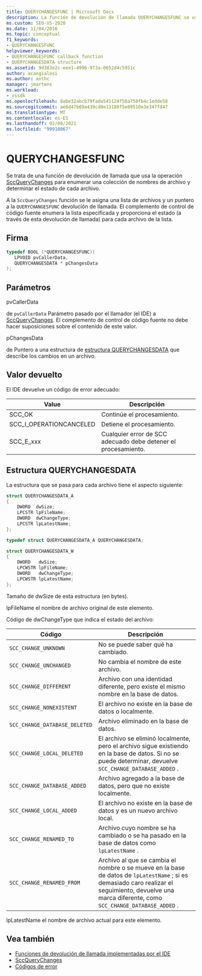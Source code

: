 ```yaml
---
title: QUERYCHANGESFUNC | Microsoft Docs
description: La función de devolución de llamada QUERYCHANGESFUNC se usa para enumerar una colección de nombres de archivo y determinar el estado de cada archivo.
ms.custom: SEO-VS-2020
ms.date: 11/04/2016
ms.topic: conceptual
f1_keywords:
- QUERYCHANGESFUNC
helpviewer_keywords:
- QUERYCHANGESFUNC callback function
- QUERYCHANGESDATA structure
ms.assetid: 9d383e2c-eee1-4996-973a-0652d4c5951c
author: acangialosi
ms.author: anthc
manager: jmartens
ms.workload:
- vssdk
ms.openlocfilehash: 8abe32abcb79fada541124f50a750fb4c1edde58
ms.sourcegitcommit: ae6d47b09a439cd0e13180f5e89510e3e347fd47
ms.translationtype: MT
ms.contentlocale: es-ES
ms.lasthandoff: 02/08/2021
ms.locfileid: "99910867"
---
```

# <a name="querychangesfunc"></a>QUERYCHANGESFUNC
Se trata de una función de devolución de llamada que usa la operación [SccQueryChanges](../extensibility/sccquerychanges-function.md) para enumerar una colección de nombres de archivo y determinar el estado de cada archivo.

 A la `SccQueryChanges` función se le asigna una lista de archivos y un puntero a la `QUERYCHANGESFUNC` devolución de llamada. El complemento de control de código fuente enumera la lista especificada y proporciona el estado (a través de esta devolución de llamada) para cada archivo de la lista.

## <a name="signature"></a>Firma

```cpp
typedef BOOL (*QUERYCHANGESFUNC)(
   LPVOID pvCallerData,
   QUERYCHANGESDATA * pChangesData
);
```

## <a name="parameters"></a>Parámetros
 pvCallerData

de `pvCallerData` Parámetro pasado por el llamador (el IDE) a [SccQueryChanges](../extensibility/sccquerychanges-function.md). El complemento de control de código fuente no debe hacer suposiciones sobre el contenido de este valor.

 pChangesData

de Puntero a una estructura de [estructura QUERYCHANGESDATA](#LinkQUERYCHANGESDATA) que describe los cambios en un archivo.

## <a name="return-value"></a>Valor devuelto
 El IDE devuelve un código de error adecuado:

|Value|Descripción|
|-----------|-----------------|
|SCC_OK|Continúe el procesamiento.|
|SCC_I_OPERATIONCANCELED|Detiene el procesamiento.|
|SCC_E_xxx|Cualquier error de SCC adecuado debe detener el procesamiento.|

## <a name="querychangesdata-structure"></a><a name="LinkQUERYCHANGESDATA"></a> Estructura QUERYCHANGESDATA
 La estructura que se pasa para cada archivo tiene el aspecto siguiente:

```cpp
struct QUERYCHANGESDATA_A
{
    DWORD  dwSize;
    LPCSTR lpFileName;
    DWORD  dwChangeType;
    LPCSTR lpLatestName;
};

typedef struct QUERYCHANGESDATA_A QUERYCHANGESDATA;

struct QUERYCHANGESDATA_W
{
    DWORD   dwSize;
    LPCWSTR lpFileName;
    DWORD   dwChangeType;
    LPCWSTR lpLatestName;
};
```

 Tamaño de dwSize de esta estructura (en bytes).

 lpFileName el nombre de archivo original de este elemento.

 Código de dwChangeType que indica el estado del archivo:

|Código|Descripción|
|----------|-----------------|
|`SCC_CHANGE_UNKNOWN`|No se puede saber qué ha cambiado.|
|`SCC_CHANGE_UNCHANGED`|No cambia el nombre de este archivo.|
|`SCC_CHANGE_DIFFERENT`|Archivo con una identidad diferente, pero existe el mismo nombre en la base de datos.|
|`SCC_CHANGE_NONEXISTENT`|El archivo no existe en la base de datos o localmente.|
|`SCC_CHANGE_DATABASE_DELETED`|Archivo eliminado en la base de datos.|
|`SCC_CHANGE_LOCAL_DELETED`|El archivo se eliminó localmente, pero el archivo sigue existiendo en la base de datos. Si no se puede determinar, devuelve `SCC_CHANGE_DATABASE_ADDED` .|
|`SCC_CHANGE_DATABASE_ADDED`|Archivo agregado a la base de datos, pero que no existe localmente.|
|`SCC_CHANGE_LOCAL_ADDED`|El archivo no existe en la base de datos y es un nuevo archivo local.|
|`SCC_CHANGE_RENAMED_TO`|Archivo cuyo nombre se ha cambiado o se ha pasado en la base de datos como `lpLatestName` .|
|`SCC_CHANGE_RENAMED_FROM`|Archivo al que se cambia el nombre o se mueve en la base de datos de `lpLatestName` ; si es demasiado caro realizar el seguimiento, devuelve una marca diferente, como `SCC_CHANGE_DATABASE_ADDED` .|

 lpLatestName el nombre de archivo actual para este elemento.

## <a name="see-also"></a>Vea también
- [Funciones de devolución de llamada implementadas por el IDE](../extensibility/callback-functions-implemented-by-the-ide.md)
- [SccQueryChanges](../extensibility/sccquerychanges-function.md)
- [Códigos de error](../extensibility/error-codes.md)
